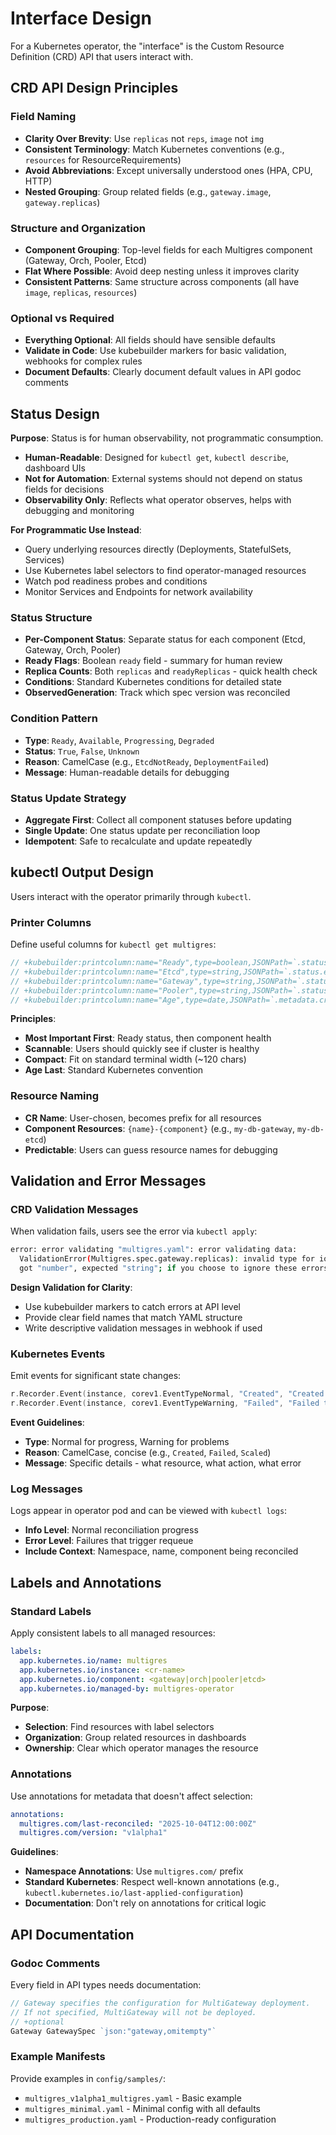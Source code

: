 # Interface Design

For a Kubernetes operator, the "interface" is the Custom Resource Definition (CRD) API that users interact with.

## CRD API Design Principles

### Field Naming
- **Clarity Over Brevity**: Use `replicas` not `reps`, `image` not `img`
- **Consistent Terminology**: Match Kubernetes conventions (e.g., `resources` for ResourceRequirements)
- **Avoid Abbreviations**: Except universally understood ones (HPA, CPU, HTTP)
- **Nested Grouping**: Group related fields (e.g., `gateway.image`, `gateway.replicas`)

### Structure and Organization
- **Component Grouping**: Top-level fields for each Multigres component (Gateway, Orch, Pooler, Etcd)
- **Flat Where Possible**: Avoid deep nesting unless it improves clarity
- **Consistent Patterns**: Same structure across components (all have `image`, `replicas`, `resources`)

### Optional vs Required
- **Everything Optional**: All fields should have sensible defaults
- **Validate in Code**: Use kubebuilder markers for basic validation, webhooks for complex rules
- **Document Defaults**: Clearly document default values in API godoc comments

## Status Design

**Purpose**: Status is for human observability, not programmatic consumption.

- **Human-Readable**: Designed for `kubectl get`, `kubectl describe`, dashboard UIs
- **Not for Automation**: External systems should not depend on status fields for decisions
- **Observability Only**: Reflects what operator observes, helps with debugging and monitoring

**For Programmatic Use Instead**:
- Query underlying resources directly (Deployments, StatefulSets, Services)
- Use Kubernetes label selectors to find operator-managed resources
- Watch pod readiness probes and conditions
- Monitor Services and Endpoints for network availability

### Status Structure
- **Per-Component Status**: Separate status for each component (Etcd, Gateway, Orch, Pooler)
- **Ready Flags**: Boolean `ready` field - summary for human review
- **Replica Counts**: Both `replicas` and `readyReplicas` - quick health check
- **Conditions**: Standard Kubernetes conditions for detailed state
- **ObservedGeneration**: Track which spec version was reconciled

### Condition Pattern
- **Type**: `Ready`, `Available`, `Progressing`, `Degraded`
- **Status**: `True`, `False`, `Unknown`
- **Reason**: CamelCase (e.g., `EtcdNotReady`, `DeploymentFailed`)
- **Message**: Human-readable details for debugging

### Status Update Strategy
- **Aggregate First**: Collect all component statuses before updating
- **Single Update**: One status update per reconciliation loop
- **Idempotent**: Safe to recalculate and update repeatedly

## kubectl Output Design

Users interact with the operator primarily through `kubectl`.

### Printer Columns
Define useful columns for `kubectl get multigres`:

```go
// +kubebuilder:printcolumn:name="Ready",type=boolean,JSONPath=`.status.conditions[?(@.type=="Ready")].status`
// +kubebuilder:printcolumn:name="Etcd",type=string,JSONPath=`.status.etcd.replicas`
// +kubebuilder:printcolumn:name="Gateway",type=string,JSONPath=`.status.gateway.replicas`
// +kubebuilder:printcolumn:name="Pooler",type=string,JSONPath=`.status.pooler.replicas`
// +kubebuilder:printcolumn:name="Age",type=date,JSONPath=`.metadata.creationTimestamp`
```

**Principles**:
- **Most Important First**: Ready status, then component health
- **Scannable**: Users should quickly see if cluster is healthy
- **Compact**: Fit on standard terminal width (~120 chars)
- **Age Last**: Standard Kubernetes convention

### Resource Naming
- **CR Name**: User-chosen, becomes prefix for all resources
- **Component Resources**: `{name}-{component}` (e.g., `my-db-gateway`, `my-db-etcd`)
- **Predictable**: Users can guess resource names for debugging

## Validation and Error Messages

### CRD Validation Messages
When validation fails, users see the error via `kubectl apply`:

```bash
error: error validating "multigres.yaml": error validating data:
  ValidationError(Multigres.spec.gateway.replicas): invalid type for io.multigres.v1alpha1.Multigres.spec.gateway.replicas:
  got "number", expected "string"; if you choose to ignore these errors, turn validation off with --validate=false
```

**Design Validation for Clarity**:
- Use kubebuilder markers to catch errors at API level
- Provide clear field names that match YAML structure
- Write descriptive validation messages in webhook if used

### Kubernetes Events
Emit events for significant state changes:

```go
r.Recorder.Event(instance, corev1.EventTypeNormal, "Created", "Created etcd StatefulSet")
r.Recorder.Event(instance, corev1.EventTypeWarning, "Failed", "Failed to create gateway Deployment: insufficient permissions")
```

**Event Guidelines**:
- **Type**: Normal for progress, Warning for problems
- **Reason**: CamelCase, concise (e.g., `Created`, `Failed`, `Scaled`)
- **Message**: Specific details - what resource, what action, what error

### Log Messages
Logs appear in operator pod and can be viewed with `kubectl logs`:

- **Info Level**: Normal reconciliation progress
- **Error Level**: Failures that trigger requeue
- **Include Context**: Namespace, name, component being reconciled

## Labels and Annotations

### Standard Labels
Apply consistent labels to all managed resources:

```yaml
labels:
  app.kubernetes.io/name: multigres
  app.kubernetes.io/instance: <cr-name>
  app.kubernetes.io/component: <gateway|orch|pooler|etcd>
  app.kubernetes.io/managed-by: multigres-operator
```

**Purpose**:
- **Selection**: Find resources with label selectors
- **Organization**: Group related resources in dashboards
- **Ownership**: Clear which operator manages the resource

### Annotations
Use annotations for metadata that doesn't affect selection:

```yaml
annotations:
  multigres.com/last-reconciled: "2025-10-04T12:00:00Z"
  multigres.com/version: "v1alpha1"
```

**Guidelines**:
- **Namespace Annotations**: Use `multigres.com/` prefix
- **Standard Kubernetes**: Respect well-known annotations (e.g., `kubectl.kubernetes.io/last-applied-configuration`)
- **Documentation**: Don't rely on annotations for critical logic

## API Documentation

### Godoc Comments
Every field in API types needs documentation:

```go
// Gateway specifies the configuration for MultiGateway deployment.
// If not specified, MultiGateway will not be deployed.
// +optional
Gateway GatewaySpec `json:"gateway,omitempty"`
```

### Example Manifests
Provide examples in `config/samples/`:

- `multigres_v1alpha1_multigres.yaml` - Basic example
- `multigres_minimal.yaml` - Minimal config with all defaults
- `multigres_production.yaml` - Production-ready configuration